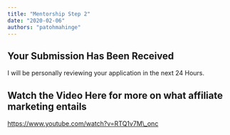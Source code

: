 ```yaml
---
title: "Mentorship Step 2"
date: "2020-02-06"
authors: "patohmahinge"
---
```


## Your Submission Has Been Received

I will be personally reviewing your application in the next 24 Hours.

## Watch the Video Here for more on what affiliate marketing entails

https://www.youtube.com/watch?v=RTQ1v7M\_onc
